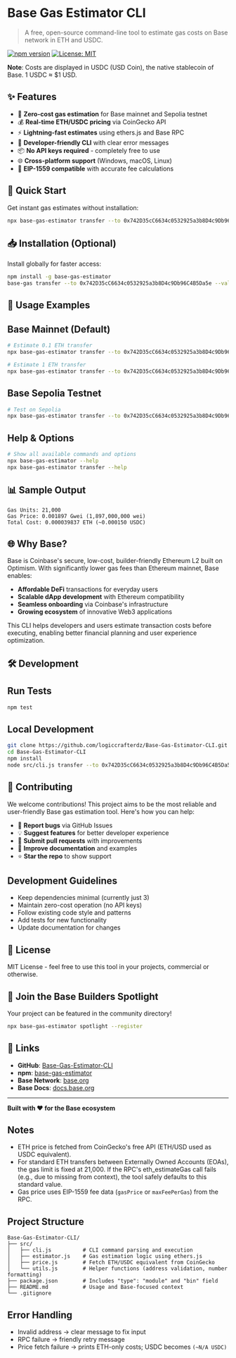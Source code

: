 # Base Gas Estimator CLI

> A free, open-source command-line tool to estimate gas costs on Base network in ETH and USDC.

[![npm version](https://img.shields.io/npm/v/base-gas-estimator?color=green)](https://www.npmjs.com/package/base-gas-estimator)
[![License: MIT](https://img.shields.io/npm/l/base-gas-estimator)](https://github.com/logiccrafterdz/Base-Gas-Estimator-CLI/blob/main/LICENSE)

**Note**: Costs are displayed in USDC (USD Coin), the native stablecoin of Base. 1 USDC ≈ $1 USD.

## ✨ Features

- 🚀 **Zero-cost gas estimation** for Base mainnet and Sepolia testnet
- 💰 **Real-time ETH/USDC pricing** via CoinGecko API
- ⚡ **Lightning-fast estimates** using ethers.js and Base RPC
- 🔧 **Developer-friendly CLI** with clear error messages
- 📦 **No API keys required** - completely free to use
- 🌐 **Cross-platform support** (Windows, macOS, Linux)
- 🎯 **EIP-1559 compatible** with accurate fee calculations

## 🚀 Quick Start

Get instant gas estimates without installation:

```bash
npx base-gas-estimator transfer --to 0x742D35cC6634c0532925a3b8D4c9Db96C4B5Da5e --value 0.1
```

## 📥 Installation (Optional)

Install globally for faster access:

```bash
npm install -g base-gas-estimator
base-gas transfer --to 0x742D35cC6634c0532925a3b8D4c9Db96C4B5Da5e --value 0.1
```

## 🧪 Usage Examples

## Base Mainnet (Default)
```bash
# Estimate 0.1 ETH transfer
npx base-gas-estimator transfer --to 0x742D35cC6634c0532925a3b8D4c9Db96C4B5Da5e --value 0.1

# Estimate 1 ETH transfer
npx base-gas-estimator transfer --to 0x742D35cC6634c0532925a3b8D4c9Db96C4B5Da5e --value 1.0
```

## Base Sepolia Testnet
```bash
# Test on Sepolia
npx base-gas-estimator transfer --to 0x742D35cC6634c0532925a3b8D4c9Db96C4B5Da5e --value 0.01 --network base-sepolia
```

## Help & Options
```bash
# Show all available commands and options
npx base-gas-estimator --help
npx base-gas-estimator transfer --help
```

## 📊 Sample Output

```
Gas Units: 21,000
Gas Price: 0.001897 Gwei (1,897,000,000 wei)
Total Cost: 0.000039837 ETH (~0.000150 USDC)
```

## 🌐 Why Base?

Base is Coinbase's secure, low-cost, builder-friendly Ethereum L2 built on Optimism. With significantly lower gas fees than Ethereum mainnet, Base enables:

- **Affordable DeFi** transactions for everyday users
- **Scalable dApp development** with Ethereum compatibility  
- **Seamless onboarding** via Coinbase's infrastructure
- **Growing ecosystem** of innovative Web3 applications

This CLI helps developers and users estimate transaction costs before executing, enabling better financial planning and user experience optimization.

## 🛠️ Development

## Run Tests
```bash
npm test
```

## Local Development
```bash
git clone https://github.com/logiccrafterdz/Base-Gas-Estimator-CLI.git
cd Base-Gas-Estimator-CLI
npm install
node src/cli.js transfer --to 0x742D35cC6634c0532925a3b8D4c9Db96C4B5Da5e --value 0.1
```

## 🤝 Contributing

We welcome contributions! This project aims to be the most reliable and user-friendly Base gas estimation tool. Here's how you can help:

- 🐛 **Report bugs** via GitHub Issues
- 💡 **Suggest features** for better developer experience
- 🔧 **Submit pull requests** with improvements
- 📖 **Improve documentation** and examples
- ⭐ **Star the repo** to show support

## Development Guidelines
- Keep dependencies minimal (currently just 3)
- Maintain zero-cost operation (no API keys)
- Follow existing code style and patterns
- Add tests for new functionality
- Update documentation for changes

## 📜 License

MIT License - feel free to use this tool in your projects, commercial or otherwise.

## 🌟 Join the Base Builders Spotlight

Your project can be featured in the community directory!

```bash
npx base-gas-estimator spotlight --register
```

## 🔗 Links

- **GitHub**: [Base-Gas-Estimator-CLI](https://github.com/logiccrafterdz/Base-Gas-Estimator-CLI)
- **npm**: [base-gas-estimator](https://www.npmjs.com/package/base-gas-estimator)
- **Base Network**: [base.org](https://base.org)
- **Base Docs**: [docs.base.org](https://docs.base.org)

---

**Built with ❤️ for the Base ecosystem**

## Notes

- ETH price is fetched from CoinGecko's free API (ETH/USD used as USDC equivalent).
- For standard ETH transfers between Externally Owned Accounts (EOAs), the gas limit is fixed at 21,000. If the RPC's eth_estimateGas call fails (e.g., due to missing from context), the tool safely defaults to this standard value.
- Gas price uses EIP-1559 fee data (`gasPrice` or `maxFeePerGas`) from the RPC.

## Project Structure

```
Base-Gas-Estimator-CLI/
├── src/
│   ├── cli.js          # CLI command parsing and execution
│   ├── estimator.js    # Gas estimation logic using ethers.js
│   ├── price.js        # Fetch ETH/USDC equivalent from CoinGecko
│   └── utils.js        # Helper functions (address validation, number formatting)
├── package.json        # Includes "type": "module" and "bin" field
├── README.md           # Usage and Base-focused context
└── .gitignore
```

## Error Handling

- Invalid address → clear message to fix input
- RPC failure → friendly retry message
- Price fetch failure → prints ETH-only costs; USDC becomes `(~N/A USDC)`
